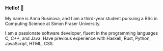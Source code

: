 ### Hello! 👋

My name is Anna Rusinova, and I am a third-year student pursuing a BSc in Computing Science at Simon Fraser University.

I am a passionate software developer, fluent in the programming languages C, C++, and Java. Have previous experience with Haskell, Rust, Python, JavaScript, HTML, CSS.
